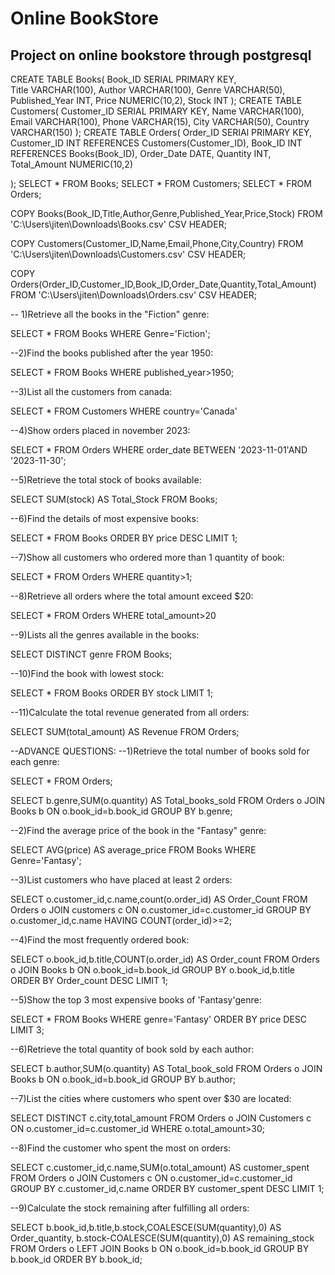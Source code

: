 # Online BookStore
## Project on online bookstore through postgresql
CREATE TABLE Books(
			Book_ID SERIAL PRIMARY KEY,   
			Title VARCHAR(100),
   			Author VARCHAR(100),
			Genre VARCHAR(50),
			Published_Year INT,
			Price NUMERIC(10,2),
			Stock INT
);
CREATE TABLE Customers(
			Customer_ID SERIAL PRIMARY KEY,
			Name VARCHAR(100),
			Email VARCHAR(100),
			Phone VARCHAR(15),
			City VARCHAR(50),
			Country VARCHAR(150)
);
CREATE TABLE Orders(
			Order_ID SERIAl PRIMARY KEY,
			Customer_ID INT REFERENCES Customers(Customer_ID),
			Book_ID INT REFERENCES Books(Book_ID),
			Order_Date DATE,
			Quantity INT, 
			Total_Amount NUMERIC(10,2)
			
);
SELECT * FROM Books;
SELECT * FROM Customers;
SELECT * FROM Orders;

COPY Books(Book_ID,Title,Author,Genre,Published_Year,Price,Stock)
FROM 'C:\Users\jiten\Downloads\Books.csv'
CSV HEADER;

COPY Customers(Customer_ID,Name,Email,Phone,City,Country)
FROM '‪C:\Users\jiten\Downloads\Customers.csv‪‪‪'
CSV HEADER;

COPY Orders(Order_ID,Customer_ID,Book_ID,Order_Date,Quantity,Total_Amount)
FROM 'C:\Users\jiten\Downloads\Orders.csv'
CSV HEADER;

-- 1)Retrieve all the books in the "Fiction" genre:

SELECT * FROM Books
WHERE Genre='Fiction';

--2)Find the books published after the year 1950:

SELECT * FROM Books
WHERE published_year>1950;

--3)List all the customers from canada:

SELECT * FROM Customers
WHERE country='Canada'

--4)Show orders placed in november 2023:

SELECT * FROM Orders
WHERE order_date BETWEEN '2023-11-01'AND '2023-11-30';

--5)Retrieve the total stock of books available:

SELECT SUM(stock) AS Total_Stock FROM Books;

--6)Find the details of most expensive books:

SELECT * FROM Books ORDER BY price DESC LIMIT 1;

--7)Show all customers who ordered more than 1 quantity of book:

SELECT * FROM Orders WHERE quantity>1;

--8)Retrieve all orders where the total amount exceed $20:

SELECT * FROM Orders WHERE total_amount>20

--9)Lists all the genres available in the books:

SELECT DISTINCT genre FROM Books;

--10)Find the book with lowest stock:

SELECT * FROM Books ORDER BY stock LIMIT 1;

--11)Calculate the total revenue generated from all orders:

SELECT SUM(total_amount) AS Revenue FROM Orders;

--ADVANCE QUESTIONS:
--1)Retrieve the total number of books sold for each genre:

SELECT * FROM Orders;

SELECT b.genre,SUM(o.quantity) AS Total_books_sold 
FROM Orders o
JOIN Books b ON o.book_id=b.book_id
GROUP BY b.genre;

--2)Find the average price of the book in the "Fantasy" genre:

SELECT AVG(price) AS average_price
FROM Books
WHERE Genre='Fantasy';

--3)List customers who have placed at least 2 orders:

SELECT o.customer_id,c.name,count(o.order_id) AS Order_Count
FROM Orders o
JOIN customers c ON o.customer_id=c.customer_id
GROUP BY o.customer_id,c.name
HAVING COUNT(order_id)>=2;

--4)Find the most frequently ordered book:

SELECT o.book_id,b.title,COUNT(o.order_id) AS Order_count
FROM Orders o
JOIN Books b ON o.book_id=b.book_id
GROUP BY o.book_id,b.title
ORDER BY Order_count DESC LIMIT 1;

--5)Show the top 3 most expensive books of 'Fantasy'genre:

SELECT * FROM Books
WHERE genre='Fantasy'
ORDER BY price DESC LIMIT 3;

--6)Retrieve the total quantity of book sold by each author:

SELECT b.author,SUM(o.quantity) AS Total_book_sold
FROM Orders o
JOIN Books b ON o.book_id=b.book_id
GROUP BY b.author;

--7)List the cities where customers who spent over $30 are located:

SELECT DISTINCT c.city,total_amount
FROM Orders o
JOIN Customers c ON o.customer_id=c.customer_id
WHERE o.total_amount>30;

--8)Find the customer who spent the most on orders:

SELECT c.customer_id,c.name,SUM(o.total_amount) AS customer_spent
FROM Orders o
JOIN Customers c ON o.customer_id=c.customer_id
GROUP BY c.customer_id,c.name
ORDER BY customer_spent DESC LIMIT 1;

--9)Calculate the stock remaining after fulfilling all orders:

SELECT b.book_id,b.title,b.stock,COALESCE(SUM(quantity),0) AS Order_quantity,
b.stock-COALESCE(SUM(quantity),0) AS remaining_stock
FROM Orders o
LEFT JOIN Books b ON o.book_id=b.book_id
GROUP BY b.book_id ORDER BY b.book_id;

